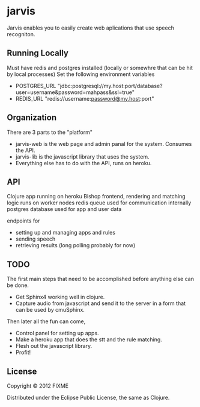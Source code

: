 # jarvis

Jarvis enables you to easily create web aplications that use speech
recogniton.

## Running Locally

Must have redis and postgres installed (locally or somewhre that can
be hit by local processes)
Set the following environment variables

* POSTGRES_URL "jdbc:postgresql://my.host:port/database?user=username&password=mahpass&ssl=true"
* REDIS_URL    "redis://username:password@my.host:port"


## Organization

There are 3 parts to the "platform"

* jarvis-web is the web page and admin panal for the system. Consumes
the API.
* jarvis-lib is the javascript library that uses the system.
* Everything else has to do with the API, runs on heroku.

## API

Clojure app running on heroku
Bishop frontend,
rendering and matching logic runs on worker nodes
redis queue used for communication internally
postgres database used for app and user data

endpoints for

* setting up and managing apps and rules
* sending speech
* retrieving results (long polling probably for now)

## TODO
The first main steps that need to be accomplished before anything else
can be done.

* Get Sphinx4 working well in clojure.
* Capture audio from javascript and send it to the server in a form
that can be used by cmuSphinx.

Then later all the fun can come,

* Control panel for setting up apps.
* Make a heroku app that does the stt and the rule matching.
* Flesh out the javascript library.
* Profit!

## License

Copyright © 2012 FIXME

Distributed under the Eclipse Public License, the same as Clojure.
